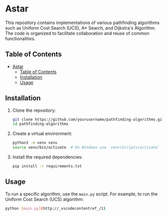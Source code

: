 # Astar

This repository contains implementations of various pathfinding algorithms such as Uniform Cost Search (UCS), A* Search, and Dijkstra's Algorithm. The code is organized to facilitate collaboration and reuse of common functionalities.

## Table of Contents

- [Astar](#astar)
  - [Table of Contents](#table-of-contents)
  - [Installation](#installation)
  - [Usage](#usage)

## Installation

1. Clone the repository:

    ```sh
    git clone https://github.com/yourusername/pathfinding-algorithms.git
    cd pathfinding-algorithms
    ```

2. Create a virtual environment:

    ```sh
    python3 -m venv venv
    source venv/bin/activate  # On Windows use `venv\Scripts\activate`
    ```

3. Install the required dependencies:

    ```sh
    pip install -r requirements.txt
    ```

## Usage

To run a specific algorithm, use the `main.py` script. For example, to run the Uniform Cost Search (UCS) algorithm:

```sh
python [main.py](http://_vscodecontentref_/1)